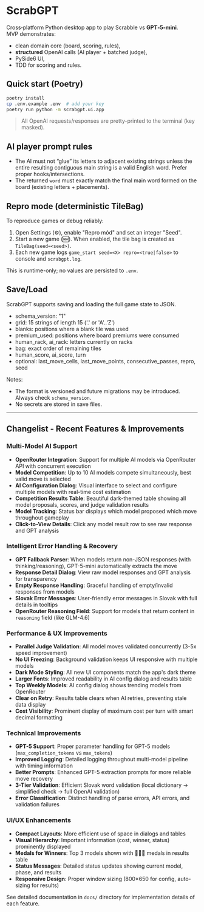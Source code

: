 
# ScrabGPT

Cross‑platform Python desktop app to play Scrabble vs **GPT‑5‑mini**.  
MVP demonstrates:
- clean domain core (board, scoring, rules),
- **structured** OpenAI calls (AI player + batched judge),
- PySide6 UI,
- TDD for scoring and rules.

## Quick start (Poetry)
```bash
poetry install
cp .env.example .env  # add your key
poetry run python -m scrabgpt.ui.app
```

> All OpenAI requests/responses are pretty-printed to the terminal (key masked).

## AI player prompt rules

- The AI must not “glue” its letters to adjacent existing strings unless the entire resulting contiguous main string is a valid English word. Prefer proper hooks/intersections.
- The returned `word` must exactly match the final main word formed on the board (existing letters + placements).

## Repro mode (deterministic TileBag)

To reproduce games or debug reliably:

1. Open Settings (⚙️), enable "Repro mód" and set an integer "Seed".
2. Start a new game (🆕). When enabled, the tile bag is created as `TileBag(seed=<seed>)`.
3. Each new game logs `game_start seed=<X> repro=<true|false>` to console and `scrabgpt.log`.

This is runtime-only; no values are persisted to `.env`.

## Save/Load

ScrabGPT supports saving and loading the full game state to JSON.

- schema_version: "1"
- grid: 15 strings of length 15 ('.' or 'A'..'Z')
- blanks: positions where a blank tile was used
- premium_used: positions where board premiums were consumed
- human_rack, ai_rack: letters currently on racks
- bag: exact order of remaining tiles
- human_score, ai_score, turn
- optional: last_move_cells, last_move_points, consecutive_passes, repro, seed

Notes:
- The format is versioned and future migrations may be introduced. Always check `schema_version`.
- No secrets are stored in save files.

---

## Changelist - Recent Features & Improvements

### Multi-Model AI Support
- **OpenRouter Integration**: Support for multiple AI models via OpenRouter API with concurrent execution
- **Model Competition**: Up to 10 AI models compete simultaneously, best valid move is selected
- **AI Configuration Dialog**: Visual interface to select and configure multiple models with real-time cost estimation
- **Competition Results Table**: Beautiful dark-themed table showing all model proposals, scores, and judge validation results
- **Model Tracking**: Status bar displays which model proposed which move throughout gameplay
- **Click-to-View Details**: Click any model result row to see raw response and GPT analysis

### Intelligent Error Handling & Recovery
- **GPT Fallback Parser**: When models return non-JSON responses (with thinking/reasoning), GPT-5-mini automatically extracts the move
- **Response Detail Dialog**: View raw model responses and GPT analysis for transparency
- **Empty Response Handling**: Graceful handling of empty/invalid responses from models
- **Slovak Error Messages**: User-friendly error messages in Slovak with full details in tooltips
- **OpenRouter Reasoning Field**: Support for models that return content in `reasoning` field (like GLM-4.6)

### Performance & UX Improvements
- **Parallel Judge Validation**: All model moves validated concurrently (3-5x speed improvement)
- **No UI Freezing**: Background validation keeps UI responsive with multiple models
- **Dark Mode Styling**: All new UI components match the app's dark theme
- **Larger Fonts**: Improved readability in AI config dialog and results table
- **Top Weekly Models**: AI config dialog shows trending models from OpenRouter
- **Clear on Retry**: Results table clears when AI retries, preventing stale data display
- **Cost Visibility**: Prominent display of maximum cost per turn with smart decimal formatting

### Technical Improvements
- **GPT-5 Support**: Proper parameter handling for GPT-5 models (`max_completion_tokens` vs `max_tokens`)
- **Improved Logging**: Detailed logging throughout multi-model pipeline with timing information
- **Better Prompts**: Enhanced GPT-5 extraction prompts for more reliable move recovery
- **3-Tier Validation**: Efficient Slovak word validation (local dictionary → simplified check → full OpenAI validation)
- **Error Classification**: Distinct handling of parse errors, API errors, and validation failures

### UI/UX Enhancements
- **Compact Layouts**: More efficient use of space in dialogs and tables
- **Visual Hierarchy**: Important information (cost, winner, status) prominently displayed
- **Medals for Winners**: Top 3 models shown with 🥇🥈🥉 medals in results table
- **Status Messages**: Detailed status updates showing current model, phase, and results
- **Responsive Design**: Proper window sizing (800×650 for config, auto-sizing for results)

See detailed documentation in `docs/` directory for implementation details of each feature.
